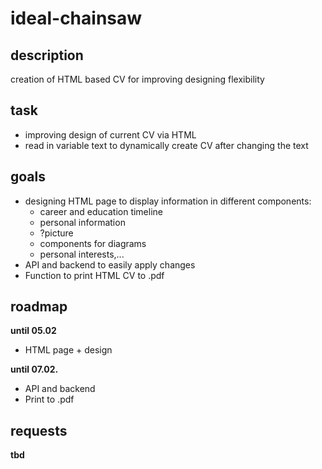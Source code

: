 # ideal-chainsaw


## description
creation of HTML based CV for improving designing flexibility

## task
- improving design of current CV via HTML
- read in variable text to dynamically create CV after changing the text

## goals
- designing HTML page to display information in different components:
	- career and education timeline
	- personal information
	- ?picture
	- components for diagrams
	- personal interests,...
- API and backend to easily apply changes
- Function to print HTML CV to .pdf

## roadmap

**until 05.02**
- HTML page + design

**until 07.02.**
- API and backend
- Print to .pdf

## requests

**tbd**
